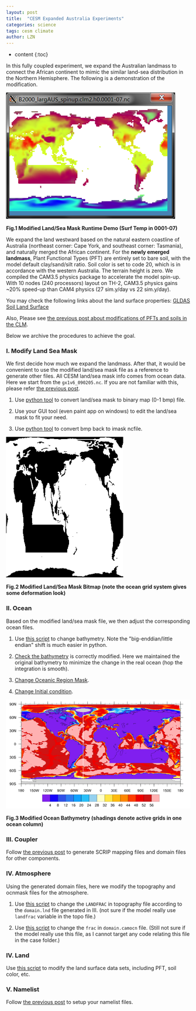 ```yaml
---
layout: post
title:  "CESM Expanded Australia Experiments"
categories: science 
tags: cesm climate
author: LZN
---
```


* content
{:toc}

In this fully coupled experiment, we expand the Australian landmass to connect the African continent to mimic the similar land-sea distribution in the Northern Hemisphere. The following is a demonstration of the modification.

![](https://raw.githubusercontent.com/Novarizark/Novarizark.github.io/master/uploads/2021/larger_AUS.png)

**Fig.1 Modified Land/Sea Mask Runtime Demo (Surf Temp in 0001-07)**

We expand the land westward based on the natural eastern coastline of Australia (northeast corner: Cape York, and southeast corner: Tasmania), and naturally merged the African continent.
For the **newly emerged landmass**, Plant Functional Types (PFT) are entirely set to bare soil, with the model default clay/sand/silt ratio. 
Soil color is set to code 20, which is in accordance with the western Australia.
The terrain height is zero.
We compiled the CAM3.5 physics package to accelerate the model spin-up. With 10 nodes (240 processors) layout on TH-2, CAM3.5 physics gains ~20% speed-up than CAM4 physics (27 sim.y/day vs 22 sim.y/day).

You may check the following links about the land surface properties:
[GLDAS Soil Land Surface](https://ldas.gsfc.nasa.gov/gldas/soils)

Also, Please see [the previous post about modifications of PFTs and soils in the CLM](https://novarizark.github.io/2018/06/05/clm-landuse/).

Below we archive the procedures to achieve the goal.

### I. Modify Land Sea Mask

We first decide how much we expand the landmass. After that, it would be convenient to use the modified land/sea mask file as a reference to generate other files.
All CESM land/sea mask info comes from ocean data. Here we start from the `gx1v6_090205.nc`.
If you are not familiar with this, please refer [the previous post](https://novarizark.github.io/2018/11/08/cesm-fully-coupled-aquap/#ii-coupler-mapping-modification).

1. Use [python tool](https://github.com/Novarizark/tracacode/blob/master/2101-LandSea-Polar-XMHu/script/210127-pop2-imask2bmap.py) to convert land/sea mask to binary map (0-1 bmp) file.

2. Use your GUI tool (even paint app on windows) to edit the land/sea mask to fit your need.

3. Use [python tool](https://github.com/Novarizark/tracacode/blob/master/2101-LandSea-Polar-XMHu/script/210127-pop2-bmp2imask.py) to convert bmp back to imask ncfile.

![](https://raw.githubusercontent.com/Novarizark/Novarizark.github.io/master/uploads/2021/bitmap_large_aus.png)

**Fig.2 Modified Land/Sea Mask Bitmap (note the ocean grid system gives some deformation look)**

### II. Ocean

Based on the modified land/sea mask file, we then adjust the corresponding ocean files.

1. Use [this script](https://github.com/Novarizark/tracacode/blob/master/2101-LandSea-Polar-XMHu/script/210128-pop2-chg-bathy-accord-imask.py) to change bathymetry. Note the "big-enddian/little endian" shift is much easier in python.

2. [Check the bathymetry](https://github.com/Novarizark/tracacode/blob/master/2101-LandSea-Polar-XMHu/script/180620-draw-ocean-bath.ncl) is correctly modified. Here we maintained the original bathymetry to minimize the change in the real ocean (hop the integration is smooth).

3. [Change Oceanic Region Mask](https://github.com/Novarizark/tracacode/blob/master/2101-LandSea-Polar-XMHu/script/210128-pop2-chg-maskid-accord-imask.py).

4. [Change Initial condition](https://github.com/Novarizark/tracacode/blob/master/2101-LandSea-Polar-XMHu/script/210128-pop2-chg-init-accord-imask.py).

![](https://raw.githubusercontent.com/Novarizark/Novarizark.github.io/master/uploads/2021/210203-changed-bathymetry.png)

**Fig.3 Modified Ocean Bathymetry (shadings denote active grids in one ocean column)**

### III. Coupler

Follow [the previous post](https://novarizark.github.io/2018/11/08/cesm-fully-coupled-aquap/#ii-coupler-mapping-modification) to generate SCRIP mapping files and domain files for other components.

### IV. Atmosphere

Using the generated domain files, here we modify the topography and ocnmask files for the atmosphere.

1. Use [this script](https://github.com/Novarizark/tracacode/blob/master/2101-LandSea-Polar-XMHu/script/210202-cam-chg-topo-accord-ifrac.py) to change the `LANDFRAC` in topography file according to the `domain.lnd` file generated in III. (not sure if the model really use `landfrac` variable in the topo file.)

2. Use [this script](https://github.com/Novarizark/tracacode/blob/master/2101-LandSea-Polar-XMHu/script/210202-cam-chg-ocnfrac-accord-ifrac.py) to change the `frac` in `domain.camocn` file. (Still not sure if the model really use this file, as I cannot target any code relating this file in the case folder.)

### IV. Land

Use [this script](https://github.com/Novarizark/tracacode/blob/master/2101-LandSea-Polar-XMHu/script/210202-clm-chg-surfdata.py) to modify the land surface data sets, including PFT, soil color, etc.

### V. Namelist

Follow [the previous post](https://novarizark.github.io/2018/11/08/cesm-fully-coupled-aquap/#62-namelist-changes-surf_aqua-final) to setup your namelist files.

